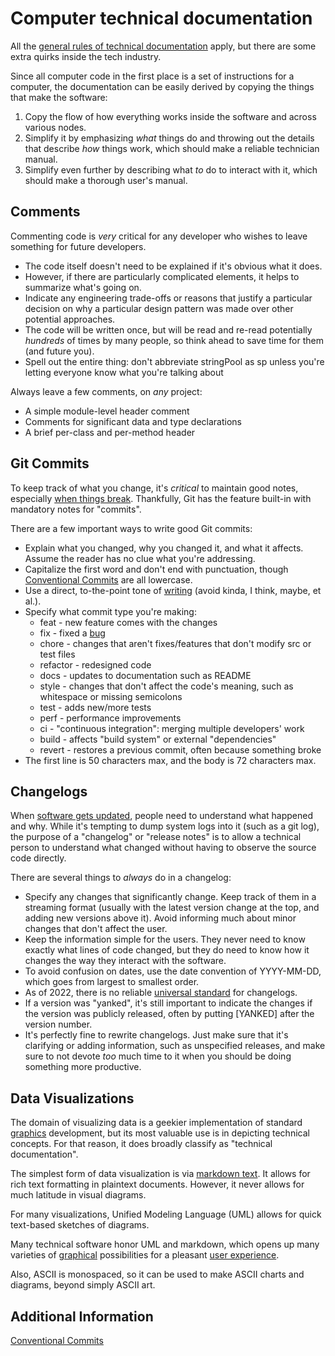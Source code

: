 
# Computer technical documentation

All the [general rules of technical documentation](documentation-technical.md) apply, but there are some extra quirks inside the tech industry.

Since all computer code in the first place is a set of instructions for a computer, the documentation can be easily derived by copying the things that make the software:

1. Copy the flow of how everything works inside the software and across various nodes.
2. Simplify it by emphasizing *what* things do and throwing out the details that describe *how* things work, which should make a reliable technician manual.
3. Simplify even further by describing what *to* do to interact with it, which should make a thorough user's manual.

## Comments

Commenting code is *very* critical for any developer who wishes to leave something for future developers.

- The code itself doesn't need to be explained if it's obvious what it does.
- However, if there are particularly complicated elements, it helps to summarize what's going on.
- Indicate any engineering trade-offs or reasons that justify a particular decision on why a particular design pattern was made over other potential approaches.
- The code will be written once, but will be read and re-read potentially *hundreds* of times by many people, so think ahead to save time for them (and future you).
- Spell out the entire thing: don't abbreviate stringPool as sp unless you're letting everyone know what you're talking about

Always leave a few comments, on *any* project:

- A simple module-level header comment
- Comments for significant data and type declarations
- A brief per-class and per-method header

## Git Commits

To keep track of what you change, it's *critical* to maintain good notes, especially [when things break](/software-maintenance/). Thankfully, Git has the feature built-in with mandatory notes for "commits".

There are a few important ways to write good Git commits:

- Explain what you changed, why you changed it, and what it affects. Assume the reader has no clue what you're addressing.
- Capitalize the first word and don't end with punctuation, though [Conventional Commits](https://www.conventionalcommits.org/en/v1.0.0-beta.2/) are all lowercase.
- Use a direct, to-the-point tone of [writing](people-writing.md) (avoid kinda, I think, maybe, et al.).
- Specify what commit type you're making:
  - feat - new feature comes with the changes
  - fix - fixed a [bug](computers-software-redesign.md)
  - chore - changes that aren't fixes/features that don't modify src or test files
  - refactor - redesigned code
  - docs - updates to documentation such as README
  - style - changes that don't affect the code's meaning, such as whitespace or missing semicolons
  - test - adds new/more tests
  - perf - performance improvements
  - ci - "continuous integration": merging multiple developers' work
  - build - affects "build system" or external "dependencies"
  - revert - restores a previous commit, often because something broke
- The first line is 50 characters max, and the body is 72 characters max.

## Changelogs

When [software gets updated](computers-software-versionctrl.md), people need to understand what happened and why. While it's tempting to dump system logs into it (such as a git log), the purpose of a "changelog" or "release notes" is to allow a technical person to understand what changed without having to observe the source code directly.

There are several things to *always* do in a changelog:

- Specify any changes that significantly change. Keep track of them in a streaming format (usually with the latest version change at the top, and adding new versions above it). Avoid informing much about minor changes that don't affect the user.
- Keep the information simple for the users. They never need to know exactly what lines of code changed, but they do need to know how it changes the way they interact with the software.
- To avoid confusion on dates, use the date convention of YYYY-MM-DD, which goes from largest to smallest order.
- As of 2022, there is no reliable [universal standard](standards-computers.md) for changelogs.
- If a version was "yanked", it's still important to indicate the changes if the version was publicly released, often by putting [YANKED] after the version number.
- It's perfectly fine to rewrite changelogs. Just make sure that it's clarifying or adding information, such as unspecified releases, and make sure to not devote *too* much time to it when you should be doing something more productive.

## Data Visualizations

The domain of visualizing data is a geekier implementation of standard [graphics](graphics.md) development, but its most valuable use is in depicting technical concepts. For that reason, it does broadly classify as "technical documentation".

The simplest form of data visualization is via [markdown text](markdown.md). It allows for rich text formatting in plaintext documents. However, it never allows for much latitude in visual diagrams.

For many visualizations, Unified Modeling Language (UML) allows for quick text-based sketches of diagrams.

Many technical software honor UML and markdown, which opens up many varieties of [graphical](graphics.md) possibilities for a pleasant [user experience](design-uxui.md).

Also, ASCII is monospaced, so it can be used to make ASCII charts and diagrams, beyond simply ASCII art.

## Additional Information

[Conventional Commits](https://www.conventionalcommits.org/en/v1.0.0-beta.2/)
